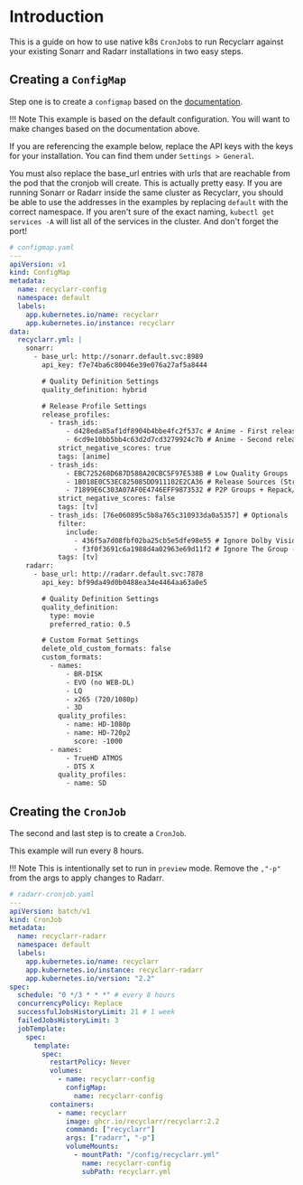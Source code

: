 # Introduction

This is a guide on how to use native k8s `CronJob`s to run Recyclarr against your
existing Sonarr and Radarr installations in two easy steps.

## Creating a `ConfigMap`

Step one is to create a `configmap` based on the [documentation](https://github.com/recyclarr/recyclarr/wiki/Configuration-Reference).

!!! Note
    This example is based on the default configuration. You will want to make changes
    based on the documentation above.

If you are referencing the example below, replace the API keys with the keys for your installation. You can find them under `Settings > General`.

You must also replace the base_url entries with urls that are reachable from the pod that the cronjob will create. This is actually pretty easy. If you are running Sonarr or Radarr inside the same cluster as Recyclarr, you should be able
to use the addresses in the examples by replacing `default` with the correct namespace. If you aren't sure of the exact naming, `kubectl get services -A` will list all of the services in the cluster. And don't forget the port!

```yaml
# configmap.yaml
---
apiVersion: v1
kind: ConfigMap
metadata:
  name: recyclarr-config
  namespace: default
  labels:
    app.kubernetes.io/name: recyclarr
    app.kubernetes.io/instance: recyclarr
data:
  recyclarr.yml: |
    sonarr:
      - base_url: http://sonarr.default.svc:8989
        api_key: f7e74ba6c80046e39e076a27af5a8444

        # Quality Definition Settings
        quality_definition: hybrid

        # Release Profile Settings
        release_profiles:
          - trash_ids:
              - d428eda85af1df8904b4bbe4fc2f537c # Anime - First release profile
              - 6cd9e10bb5bb4c63d2d7cd3279924c7b # Anime - Second release profile
            strict_negative_scores: true
            tags: [anime]
          - trash_ids:
              - EBC725268D687D588A20CBC5F97E538B # Low Quality Groups
              - 1B018E0C53EC825085DD911102E2CA36 # Release Sources (Streaming Service)
              - 71899E6C303A07AF0E4746EFF9873532 # P2P Groups + Repack/Proper
            strict_negative_scores: false
            tags: [tv]
          - trash_ids: [76e060895c5b8a765c310933da0a5357] # Optionals
            filter:
              include:
                - 436f5a7d08fbf02ba25cb5e5dfe98e55 # Ignore Dolby Vision without HDR10 fallback
                - f3f0f3691c6a1988d4a02963e69d11f2 # Ignore The Group -SCENE
            tags: [tv]
    radarr:
      - base_url: http://radarr.default.svc:7878
        api_key: bf99da49d0b0488ea34e4464aa63a0e5

        # Quality Definition Settings
        quality_definition:
          type: movie
          preferred_ratio: 0.5

        # Custom Format Settings
        delete_old_custom_formats: false
        custom_formats:
          - names:
              - BR-DISK
              - EVO (no WEB-DL)
              - LQ
              - x265 (720/1080p)
              - 3D
            quality_profiles:
              - name: HD-1080p
              - name: HD-720p2
                score: -1000
          - names:
              - TrueHD ATMOS
              - DTS X
            quality_profiles:
              - name: SD
```

## Creating the `CronJob`

The second and last step is to create a `CronJob`.

This example will run every 8 hours.

!!! Note
    This is intentionally set to run in `preview` mode. Remove the `,"-p"` from the args to apply changes to Radarr.

```yaml
# radarr-cronjob.yaml
---
apiVersion: batch/v1
kind: CronJob
metadata:
  name: recyclarr-radarr
  namespace: default
  labels:
    app.kubernetes.io/name: recyclarr
    app.kubernetes.io/instance: recyclarr-radarr
    app.kubernetes.io/version: "2.2"
spec:
  schedule: "0 */3 * * *" # every 8 hours
  concurrencyPolicy: Replace
  successfulJobsHistoryLimit: 21 # 1 week
  failedJobsHistoryLimit: 3
  jobTemplate:
    spec:
      template:
        spec:
          restartPolicy: Never
          volumes:
            - name: recyclarr-config
              configMap:
                name: recyclarr-config
          containers:
            - name: recyclarr
              image: ghcr.io/recyclarr/recyclarr:2.2
              command: ["recyclarr"]
              args: ["radarr", "-p"]
              volumeMounts:
                - mountPath: "/config/recyclarr.yml"
                  name: recyclarr-config
                  subPath: recyclarr.yml
```
